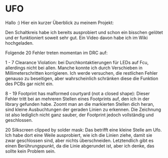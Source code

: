 # UFO

Hallo :)
Hier ein kurzer Überblick zu meinem Projekt:

Den Schaltkreis habe ich bereits ausprobiert und schon ein bisschen gelötet und er funktioniert soweit sehr gut. Ein Video davon habe ich im Wiki hochgeladen.

Folgende 20 Fehler treten momentan im DRC auf:

1 - 7 Clearance Violation: bei Durchkontaktierungen für LEDs auf Fcu, allerdings nicht bei allen. Manche konnte ich durch Verschieben in Millimeterschritten korrigieren. Ich werde versuchen, die restlichen Fehler genauso zu beseitigen, aber wahrscheinlich schränken diese die Funktion des PCBs gar nicht ein.

8 - 19 Footprint has malformed courtyard (not a closed shape): Dieser Fehler tritt bei an mehreren Stellen eines Footprints auf, den ich in der library gefunden habe. Zoomt man an die markierten Stellen dich heran, sind kleine Ausbuchtungen der geraden Linien zu erkennen. Die Zeichnung ist also lediglich nicht ganz sauber, der Footprint jedoch vollständig und geschlossen.

20 Silkscreen clipped by solder mask: Das betrifft eine kleine Stelle am Ufo. Ich habe dort eine Weile ausprobiert, wie ich die Linien ziehe, damit sie zwar geschlossen sind, aber nichts überschneiden. Letztendlich gibt es einen Berührungspunkt, da die Linie abgerundet ist, aber ich denke, das sollte kein Problem sein.
